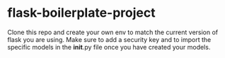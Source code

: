 # flask-boilerplate-project

Clone this repo and create your own env to match the current version of flask you are using.
Make sure to add a security key and to import the specific models in the __init__.py file once you have created your models.
